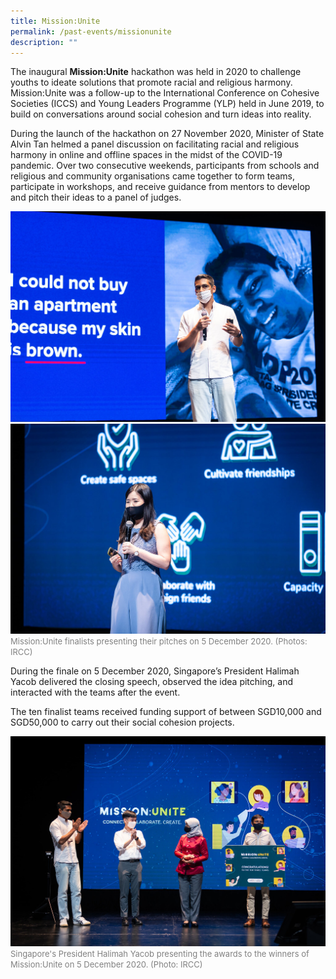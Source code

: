 ```yaml
---
title: Mission:Unite
permalink: /past-events/missionunite
description: ""
---
```

The inaugural **Mission:Unite** hackathon was held in 2020 to challenge youths to ideate solutions that promote racial and religious harmony. Mission:Unite was a follow-up to the International Conference on Cohesive Societies (ICCS) and Young Leaders Programme (YLP) held in June 2019, to build on conversations around social cohesion and turn ideas into reality.

During the launch of the hackathon on 27 November 2020, Minister of State Alvin Tan helmed a panel discussion on facilitating racial and religious harmony in online and offline spaces in the midst of the COVID-19 pandemic. Over two consecutive weekends, participants from schools and religious and community organisations came together to form teams, participate in workshops, and receive guidance from mentors to develop and pitch their ideas to a panel of judges. 

![](/images/38682.jpg)
![](/images/35419.jpg)
<font color = "grey"><font size="-1">Mission:Unite finalists presenting their pitches on 5 December 2020. (Photos: IRCC)</font></font>

During the finale on 5 December 2020, Singapore’s President Halimah Yacob delivered the closing speech, observed the idea pitching, and interacted with the teams after the event.

The ten finalist teams received funding support of between SGD10,000 and SGD50,000 to carry out their social cohesion projects.

![](/images/61230.jpg)
<font color = "grey"><font size="-1">Singapore's President Halimah Yacob presenting the awards to the winners of Mission:Unite on 5 December 2020. (Photo: IRCC)</font></font>
